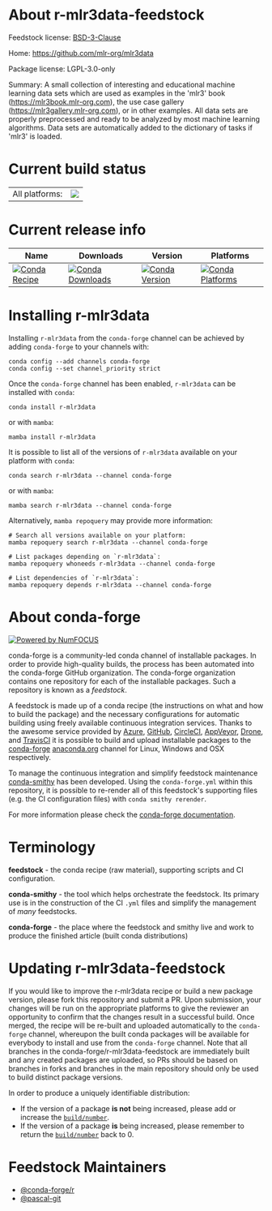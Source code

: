 About r-mlr3data-feedstock
==========================

Feedstock license: [BSD-3-Clause](https://github.com/conda-forge/r-mlr3data-feedstock/blob/main/LICENSE.txt)

Home: https://github.com/mlr-org/mlr3data

Package license: LGPL-3.0-only

Summary: A small collection of interesting and educational machine learning data sets which are used as examples in the 'mlr3' book (<https://mlr3book.mlr-org.com>), the use case gallery (<https://mlr3gallery.mlr-org.com>), or in other examples. All data sets are properly preprocessed and ready to be analyzed by most machine learning algorithms.  Data sets are automatically added to the dictionary of tasks if 'mlr3' is loaded.

Current build status
====================


<table><tr><td>All platforms:</td>
    <td>
      <a href="https://dev.azure.com/conda-forge/feedstock-builds/_build/latest?definitionId=11729&branchName=main">
        <img src="https://dev.azure.com/conda-forge/feedstock-builds/_apis/build/status/r-mlr3data-feedstock?branchName=main">
      </a>
    </td>
  </tr>
</table>

Current release info
====================

| Name | Downloads | Version | Platforms |
| --- | --- | --- | --- |
| [![Conda Recipe](https://img.shields.io/badge/recipe-r--mlr3data-green.svg)](https://anaconda.org/conda-forge/r-mlr3data) | [![Conda Downloads](https://img.shields.io/conda/dn/conda-forge/r-mlr3data.svg)](https://anaconda.org/conda-forge/r-mlr3data) | [![Conda Version](https://img.shields.io/conda/vn/conda-forge/r-mlr3data.svg)](https://anaconda.org/conda-forge/r-mlr3data) | [![Conda Platforms](https://img.shields.io/conda/pn/conda-forge/r-mlr3data.svg)](https://anaconda.org/conda-forge/r-mlr3data) |

Installing r-mlr3data
=====================

Installing `r-mlr3data` from the `conda-forge` channel can be achieved by adding `conda-forge` to your channels with:

```
conda config --add channels conda-forge
conda config --set channel_priority strict
```

Once the `conda-forge` channel has been enabled, `r-mlr3data` can be installed with `conda`:

```
conda install r-mlr3data
```

or with `mamba`:

```
mamba install r-mlr3data
```

It is possible to list all of the versions of `r-mlr3data` available on your platform with `conda`:

```
conda search r-mlr3data --channel conda-forge
```

or with `mamba`:

```
mamba search r-mlr3data --channel conda-forge
```

Alternatively, `mamba repoquery` may provide more information:

```
# Search all versions available on your platform:
mamba repoquery search r-mlr3data --channel conda-forge

# List packages depending on `r-mlr3data`:
mamba repoquery whoneeds r-mlr3data --channel conda-forge

# List dependencies of `r-mlr3data`:
mamba repoquery depends r-mlr3data --channel conda-forge
```


About conda-forge
=================

[![Powered by
NumFOCUS](https://img.shields.io/badge/powered%20by-NumFOCUS-orange.svg?style=flat&colorA=E1523D&colorB=007D8A)](https://numfocus.org)

conda-forge is a community-led conda channel of installable packages.
In order to provide high-quality builds, the process has been automated into the
conda-forge GitHub organization. The conda-forge organization contains one repository
for each of the installable packages. Such a repository is known as a *feedstock*.

A feedstock is made up of a conda recipe (the instructions on what and how to build
the package) and the necessary configurations for automatic building using freely
available continuous integration services. Thanks to the awesome service provided by
[Azure](https://azure.microsoft.com/en-us/services/devops/), [GitHub](https://github.com/),
[CircleCI](https://circleci.com/), [AppVeyor](https://www.appveyor.com/),
[Drone](https://cloud.drone.io/welcome), and [TravisCI](https://travis-ci.com/)
it is possible to build and upload installable packages to the
[conda-forge](https://anaconda.org/conda-forge) [anaconda.org](https://anaconda.org/)
channel for Linux, Windows and OSX respectively.

To manage the continuous integration and simplify feedstock maintenance
[conda-smithy](https://github.com/conda-forge/conda-smithy) has been developed.
Using the ``conda-forge.yml`` within this repository, it is possible to re-render all of
this feedstock's supporting files (e.g. the CI configuration files) with ``conda smithy rerender``.

For more information please check the [conda-forge documentation](https://conda-forge.org/docs/).

Terminology
===========

**feedstock** - the conda recipe (raw material), supporting scripts and CI configuration.

**conda-smithy** - the tool which helps orchestrate the feedstock.
                   Its primary use is in the construction of the CI ``.yml`` files
                   and simplify the management of *many* feedstocks.

**conda-forge** - the place where the feedstock and smithy live and work to
                  produce the finished article (built conda distributions)


Updating r-mlr3data-feedstock
=============================

If you would like to improve the r-mlr3data recipe or build a new
package version, please fork this repository and submit a PR. Upon submission,
your changes will be run on the appropriate platforms to give the reviewer an
opportunity to confirm that the changes result in a successful build. Once
merged, the recipe will be re-built and uploaded automatically to the
`conda-forge` channel, whereupon the built conda packages will be available for
everybody to install and use from the `conda-forge` channel.
Note that all branches in the conda-forge/r-mlr3data-feedstock are
immediately built and any created packages are uploaded, so PRs should be based
on branches in forks and branches in the main repository should only be used to
build distinct package versions.

In order to produce a uniquely identifiable distribution:
 * If the version of a package **is not** being increased, please add or increase
   the [``build/number``](https://docs.conda.io/projects/conda-build/en/latest/resources/define-metadata.html#build-number-and-string).
 * If the version of a package **is** being increased, please remember to return
   the [``build/number``](https://docs.conda.io/projects/conda-build/en/latest/resources/define-metadata.html#build-number-and-string)
   back to 0.

Feedstock Maintainers
=====================

* [@conda-forge/r](https://github.com/orgs/conda-forge/teams/r/)
* [@pascal-git](https://github.com/pascal-git/)

